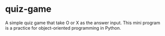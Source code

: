 # quiz-game

A simple quiz game that take O or X as the answer input. This mini program is a practice for object-oriented programming in Python.
